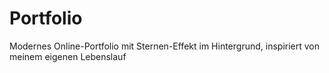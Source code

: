# Portfolio
Modernes Online-Portfolio mit Sternen-Effekt im Hintergrund, inspiriert von meinem eigenen Lebenslauf 
